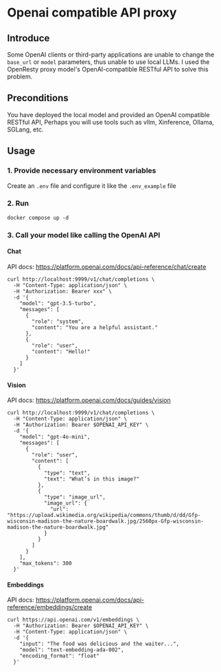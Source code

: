 # Openai compatible API proxy

## Introduce

Some OpenAI clients or third-party applications are unable to change the `base_url` or `model` parameters, thus unable to use local LLMs. 
I used the OpenResty proxy model's OpenAI-compatible RESTful API to solve this problem.

## Preconditions

You have deployed the local model and provided an OpenAI compatible RESTful API, Perhaps you will use tools such as vllm, Xinference, Ollama, SGLang, etc.

## Usage

### 1. Provide necessary environment variables

Create an `.env` file and configure it like the `.env_example` file

### 2. Run

```
docker compose up -d
```

### 3. Call your model like calling the OpenAI API

#### Chat

API docs: https://platform.openai.com/docs/api-reference/chat/create

```
curl http://localhost:9999/v1/chat/completions \
  -H "Content-Type: application/json" \
  -H "Authorization: Bearer xxx" \
  -d '{
    "model": "gpt-3.5-turbo",
    "messages": [
      {
        "role": "system",
        "content": "You are a helpful assistant."
      },
      {
        "role": "user",
        "content": "Hello!"
      }
    ]
  }'
```

#### Vision

API docs: https://platform.openai.com/docs/guides/vision

```
curl http://localhost:9999/v1/chat/completions \
  -H "Content-Type: application/json" \
  -H "Authorization: Bearer $OPENAI_API_KEY" \
  -d '{
    "model": "gpt-4o-mini",
    "messages": [
      {
        "role": "user",
        "content": [
          {
            "type": "text",
            "text": "What’s in this image?"
          },
          {
            "type": "image_url",
            "image_url": {
              "url": "https://upload.wikimedia.org/wikipedia/commons/thumb/d/dd/Gfp-wisconsin-madison-the-nature-boardwalk.jpg/2560px-Gfp-wisconsin-madison-the-nature-boardwalk.jpg"
            }
          }
        ]
      }
    ],
    "max_tokens": 300
  }'
```


#### Embeddings

API docs: https://platform.openai.com/docs/api-reference/embeddings/create

```
curl https://api.openai.com/v1/embeddings \
  -H "Authorization: Bearer $OPENAI_API_KEY" \
  -H "Content-Type: application/json" \
  -d '{
    "input": "The food was delicious and the waiter...",
    "model": "text-embedding-ada-002",
    "encoding_format": "float"
  }'
```